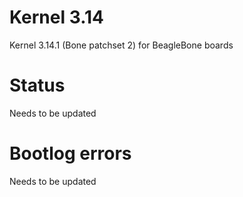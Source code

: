 Kernel 3.14
===========

Kernel 3.14.1 (Bone patchset 2) for BeagleBone boards

Status
======

Needs to be updated

<!---
 * I2C: not working
 * MMC: mmc1 working, mmc2 working
 * USB host: working
 * USB gadget: working (usb eth, usb drive)

> 

 * SPI: untested (reported as working [\[1\]][1])
 * LCDC: untested (reported as untested for lcd3/lcd4/lcd7/dvi capes [\[1\]][1])
 * TS: untested (reported as untested [\[1\]][1])
 * ADC: untested (reported as untested [\[1\]][1])
 * PWM: untested (reported as untested [\[1\]][1])
 * PMIC: untested (reported as untested [\[1\]][1])
 * PMIC PWM: untested (reported as untested [\[1\]][1])
 * CPUfreq: untested (reported as not working [\[1\]][1])
 * Capes: untested (reported as untested [\[1\]][1])
 * Audio: untested (reported as untested [\[1\]][1])
 * HDMI: untested (reported as working [\[1\]][1])
 * HDMI audio: untested (reported as untested [\[1\]][1])
-->

Bootlog errors
==============

Needs to be updated

<!---
No major faults found. Kernel seems to be stable.
-->

<!---
[1]: http://github.com/beagleboard/kernel/tree/3.13     "Beagleboard.org Kernel - 3.13 - Github"
-->
